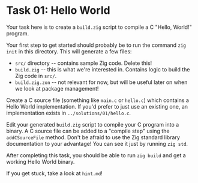 # Task 01: Hello World

Your task here is to create a `build.zig` script to compile a C "Hello, World!" program.

Your first step to get started should probably be to run the command `zig init` in this directory.
This will generate a few files:
* `src/` directory -- contains sample Zig code. Delete this!
* `build.zig` -- this is what we're interested in. Contains logic to build the Zig code in `src/`.
* `build.zig.zon` -- not relevant for now, but will be useful later on when we look at package management!

Create a C source file (something like `main.c` or `hello.c`) which contains a Hello World implementation.
If you'd prefer to just use an existing one, an implementation exists in `../solutions/01/hello.c`.

Edit your generated `build.zig` script to compile your C program into a binary. A C source file can be
added to a "compile step" using the `addCSourceFile` method. Don't be afraid to use the Zig standard
library documentation to your advantage! You can see it just by running `zig std`.

After completing this task, you should be able to run `zig build` and get a working Hello World binary.

If you get stuck, take a look at `hint.md`!
